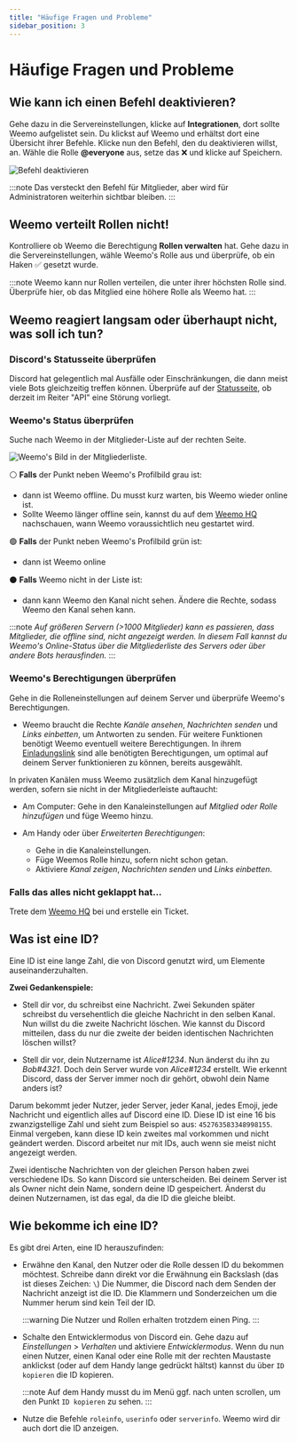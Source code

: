 ```yaml
---
title: "Häufige Fragen und Probleme"
sidebar_position: 3
---
```


# Häufige Fragen und Probleme
Wie kann ich einen Befehl deaktivieren?
------------------------
Gehe dazu in die Servereinstellungen, klicke auf **Integrationen**, dort sollte Weemo aufgelistet sein. Du klickst auf Weemo und erhältst dort eine Übersicht ihrer Befehle.
Klicke nun den Befehl, den du deaktivieren willst, an. Wähle die Rolle **@everyone** aus, setze das :x: und klicke auf Speichern.

![Befehl deaktivieren](/img/disable_command.png)

:::note
Das versteckt den Befehl für Mitglieder, aber wird für Administratoren weiterhin sichtbar bleiben.
:::

Weemo verteilt Rollen nicht!
----------------
Kontrolliere ob Weemo die Berechtigung **Rollen verwalten** hat.
Gehe dazu in die Servereinstellungen, wähle Weemo's Rolle aus und überprüfe, ob ein Haken :white_check_mark: gesetzt wurde.

:::note
Weemo kann nur Rollen verteilen, die unter ihrer höchsten Rolle sind. Überprüfe hier, ob das Mitglied eine höhere Rolle als Weemo hat.
:::
    
Weemo reagiert langsam oder überhaupt nicht, was soll ich tun?
------------------------
### Discord's Statusseite überprüfen
Discord hat gelegentlich mal Ausfälle oder Einschränkungen, die dann meist viele Bots gleichzeitig treffen können.
Überprüfe auf der [Statusseite](https://discordstatus.com), ob derzeit im Reiter "API" eine Störung vorliegt.

### Weemo's Status überprüfen

Suche nach Weemo in der Mitglieder-Liste auf der rechten Seite.

![Weemo's Bild in der Mitgliederliste.](/img/weemo_online_status.webp)

⚪ **Falls** der Punkt neben Weemo's Profilbild grau ist:
- dann ist Weemo offline. Du musst kurz warten, bis Weemo wieder online ist.
- Sollte Weemo länger offline sein, kannst du auf dem [Weemo HQ](https://weemo.ink/discord) nachschauen,
  wann Weemo voraussichtlich neu gestartet wird.

🟢 **Falls** der Punkt neben Weemo's Profilbild grün ist:
- dann ist Weemo online

⚫ **Falls** Weemo nicht in der Liste ist:
- dann kann Weemo den Kanal nicht sehen. Ändere die Rechte, sodass Weemo den Kanal sehen kann.

:::note
*Auf größeren Servern (>1000 Mitglieder) kann es passieren, dass Mitglieder, die offline sind, nicht angezeigt werden.*
*In diesem Fall kannst du Weemo's Online-Status über die Mitgliederliste des Servers oder über andere Bots herausfinden.*
:::


### Weemo's Berechtigungen überprüfen
Gehe in die Rolleneinstellungen auf deinem Server und überprüfe Weemo's Berechtigungen.
- Weemo braucht die Rechte *Kanäle ansehen*, *Nachrichten senden* und *Links einbetten*, um Antworten zu senden. 
Für weitere Funktionen benötigt Weemo eventuell weitere Berechtigungen. In ihrem [Einladungslink](https://weemo.ink/invite) sind alle benötigten Berechtigungen, um optimal auf deinem Server funktionieren zu können, bereits ausgewählt.

In privaten Kanälen muss Weemo zusätzlich dem Kanal hinzugefügt werden, sofern sie nicht in der Mitgliederleiste auftaucht:
- Am Computer: Gehe in den Kanaleinstellungen auf *Mitglied oder Rolle hinzufügen* und füge Weemo hinzu.

- Am Handy oder über *Erweiterten Berechtigungen*:
  - Gehe in die Kanaleinstellungen.
  - Füge Weemos Rolle hinzu, sofern nicht schon getan.
  - Aktiviere *Kanal zeigen*, *Nachrichten senden* und *Links einbetten*.

### Falls das alles nicht geklappt hat...
Trete dem [Weemo HQ](https://weemo.ink/discord) bei und erstelle ein Ticket.

Was ist eine ID?
----------------

Eine ID ist eine lange Zahl, die von Discord genutzt wird, um Elemente auseinanderzuhalten.

**Zwei Gedankenspiele:**
- Stell dir vor, du schreibst eine Nachricht. Zwei Sekunden später schreibst du versehentlich die
gleiche Nachricht in den selben Kanal. Nun willst du die zweite Nachricht löschen.
Wie kannst du Discord mitteilen, dass du nur die zweite der beiden identischen Nachrichten löschen willst?

- Stell dir vor, dein Nutzername ist *Alice#1234*. Nun änderst du ihn zu *Bob#4321*.
Doch dein Server wurde von *Alice#1234* erstellt.
Wie erkennt Discord, dass der Server immer noch dir gehört, obwohl dein Name anders ist?

Darum bekommt jeder Nutzer, jeder Server, jeder Kanal, jedes Emoji, jede Nachricht und eigentlich alles auf Discord eine ID.
Diese ID ist eine 16 bis zwanzigstellige Zahl und sieht zum Beispiel so aus: ``452763583348998155``.
Einmal vergeben, kann diese ID kein zweites mal vorkommen und nicht geändert werden.
Discord arbeitet nur mit IDs, auch wenn sie meist nicht angezeigt werden.

Zwei identische Nachrichten von der gleichen Person haben zwei verschiedene IDs. So kann Discord sie unterscheiden.
Bei deinem Server ist als Owner nicht dein Name, sondern deine ID gespeichert.
Änderst du deinen Nutzernamen, ist das egal, da die ID die gleiche bleibt.

Wie bekomme ich eine ID?
------------------------

Es gibt drei Arten, eine ID herauszufinden:

-  Erwähne den Kanal, den Nutzer oder die Rolle dessen ID du bekommen möchtest.
   Schreibe dann direkt vor die Erwähnung ein Backslash (das ist dieses Zeichen: ``\``)
   Die Nummer, die Discord nach dem Senden der Nachricht anzeigt ist die ID.
   Die Klammern und Sonderzeichen um die Nummer herum sind kein Teil der ID.

   :::warning
   Die Nutzer und Rollen erhalten trotzdem einen Ping.
   :::

-  Schalte den Entwicklermodus von Discord ein.
   Gehe dazu auf *Einstellungen* > *Verhalten* und aktiviere *Entwicklermodus*.
   Wenn du nun einen Nutzer, einen Kanal oder eine Rolle mit der rechten Maustaste anklickst
   (oder auf dem Handy lange gedrückt hältst) kannst du über ``ID kopieren`` die ID kopieren.

   :::note
   Auf dem Handy musst du im Menü ggf. nach unten scrollen, um den Punkt ``ID kopieren`` zu sehen.
   :::

-  Nutze die Befehle ``roleinfo``, ``userinfo`` oder ``serverinfo``.
   Weemo wird dir auch dort die ID anzeigen.

